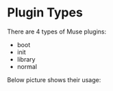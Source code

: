 # Plugin Types

There are 4 types of Muse plugins:
- boot
- init
- library
- normal

Below picture shows their usage: